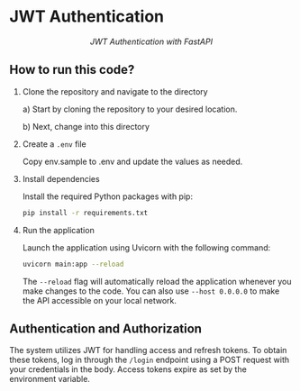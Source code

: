 # JWT Authentication 

<p align="center">
  <em>JWT Authentication with FastAPI</em>
</p>

## How to run this code?

1. Clone the repository and navigate to the directory

   a) Start by cloning the repository to your desired location.
   
   b) Next, change into this directory

2. Create a `.env` file

   Copy env.sample to .env and update the values as needed.

3. Install dependencies

   Install the required Python packages with pip:

   ```bash
   pip install -r requirements.txt
   ```

4. Run the application

   Launch the application using Uvicorn with the following command:

   ```bash
   uvicorn main:app --reload
   ```

   The `--reload` flag will automatically reload the application whenever you make changes to the code. You can also use `--host 0.0.0.0` to make the API accessible on your local network.

## Authentication and Authorization

   The system utilizes JWT for handling access and refresh tokens. To obtain these tokens, log in through the `/login` endpoint using a POST request with your credentials in the body. Access tokens expire as set by the environment variable.
